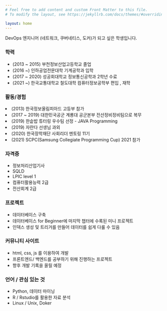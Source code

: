 ```yaml
---
# Feel free to add content and custom Front Matter to this file.
# To modify the layout, see https://jekyllrb.com/docs/themes/#overriding-theme-defaults

layout: home
---
```


<p>DevOps 엔지니어 (네트워크, 쿠버네티스, 도커)가 되고 싶은 학생입니다.</p>

<h3>학력</h3>
<ul>
  <li>(2013 ~ 2015) 부천정보산업고등학교 졸업</li>
  <li>(2016 ~) 인하공업전문대학 기계공학과 입학</li>
  <li>(2017 ~ 2020) 성공회대학교 정보통신공학과 2학년 수료</li>
  <li>(2021 ~) 한국교통대학교 철도대학 컴퓨터정보공학부 편입 , 재학</li>
</ul>

<h3>활동/경험</h3>
</ul>
  <li>(2013) 한국정보올림피아드 고등부 참가</li>
  <li>(2017 ~ 2019) 대한민국공군 계룡대 공군본부 전산정비정비팀으로 복무</li>
  <li>(2019) 한솥밥 튜터링 우수팀 선정 - JAVA Programming</li>
  <li>(2019) 자란다 선생님 과외</li>
  <li>(2020) 한국장학재단 사회리더 멘토링 11기</li>
  <li>(2021) SCPC(Samsung Collegiate Programming Cup) 2021 참가</li>
</ul>

<h3>자격증</h3>
<ul>
  <li>정보처리산업기사</li>
  <li>SQLD</li>
  <li>LPIC level 1</li>
  <li>컴퓨터활용능력 2급</li>
  <li>전산회계 2급</li>
</ul>

<h3>프로젝트</h3>
<ul>
  <li>데이터베이스 구축</li>
  <li>데이터베이스 for Beginner에 마지막 챕터에 수록된 미니 프로젝트</li>
  <li>인덱스 생성 및 트리거를 만들어 데이터를 쉽게 다룰 수 있음</li>
</ul>

<h3>커뮤니티 사이트</h3>
<ul>
  <li>html, css, js 를 이용하여 개발</li>
  <li>프론트엔드/ 백엔드를 공부하기 위해 진행하는 프로젝트</li>
  <li>향후 개발 기록을 올릴 예정</li>
</ul>

<h3>언어 / 관심 있는 것</h3>
<ul>
  <li>Python, 데이터 마이닝</li>
  <li>R / Rstudio를 활용한 자료 분석</li>
  <li>Linux / Unix, Doker</li>
</ul>

